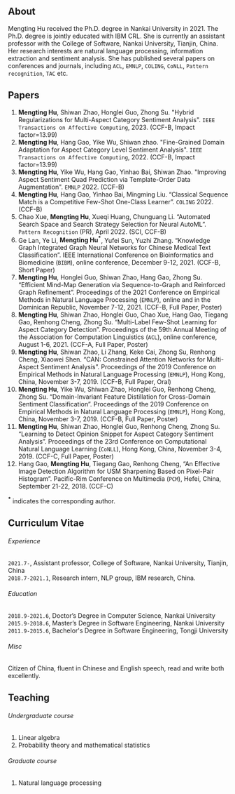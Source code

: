 ## About
 
Mengting Hu received the Ph.D. degree in Nankai University in 2021. The Ph.D. degree is jointly educated with IBM CRL. She is currently an assistant professor with the College of Software, Nankai University, Tianjin, China. Her research interests are natural language processing, information extraction and sentiment analysis. She has published several papers on conferences and journals, including `ACL`, `EMNLP`, `COLING`, `CoNLL`, `Pattern recognition`, `TAC` etc.

## Papers

1. **Mengting Hu**, Shiwan Zhao, Honglei Guo, Zhong Su. "Hybrid Regularizations for Multi-Aspect Category Sentiment Analysis". `IEEE Transactions on Affective Computing`, 2023. (CCF-B, Impact factor=13.99)
2. **Mengting Hu**, Hang Gao, Yike Wu, Shiwan zhao. "Fine-Grained Domain Adaptation for Aspect Category Level Sentiment Analysis". `IEEE Transactions on Affective Computing`, 2022. (CCF-B, Impact factor=13.99)
3. **Mengting Hu**, Yike Wu, Hang Gao, Yinhao Bai, Shiwan Zhao. "Improving Aspect Sentiment Quad Prediction via Template-Order Data Augmentation". `EMNLP` 2022. (CCF-B)
4. **Mengting Hu**, Hang Gao, Yinhao Bai, Mingming Liu. “Classical Sequence Match is a Competitive Few-Shot One-Class Learner”. `COLING` 2022. (CCF-B)
5. Chao Xue, **Mengting Hu**, Xueqi Huang, Chunguang Li. “Automated Search Space and Search Strategy Selection for Neural AutoML”. `Pattern Recognition` (PR), April 2022. (SCI, CCF-B)
6. Ge Lan, Ye Li, **Mengting Hu<sup>*</sup>**, Yufei Sun, Yuzhi Zhang. “Knowledge Graph Integrated Graph Neural Networks for Chinese Medical Text Classification”. IEEE International Conference on Bioinformatics and Biomedicine (`BIBM`), online conference, December 9-12, 2021. (CCF-B, Short Paper)
7. **Mengting Hu**, Honglei Guo, Shiwan Zhao, Hang Gao, Zhong Su. “Efficient Mind-Map Generation via Sequence-to-Graph and Reinforced Graph Refinement”. Proceedings of the 2021 Conference on Empirical Methods in Natural Language Processing (`EMNLP`), online and in the Dominican Republic, November 7-12, 2021. (CCF-B, Full Paper, Poster)
8. **Mengting Hu**, Shiwan Zhao, Honglei Guo, Chao Xue, Hang Gao, Tiegang Gao, Renhong Cheng, Zhong Su. “Multi-Label Few-Shot Learning for Aspect Category Detection”. Proceedings of the 59th Annual Meeting of the Association for Computation Linguistics (`ACL`), online conference, August 1-6, 2021. (CCF-A, Full Paper, Poster)
9. **Mengting Hu**, Shiwan Zhao, Li Zhang, Keke Cai, Zhong Su, Renhong Cheng, Xiaowei Shen. “CAN: Constrained Attention Networks for Multi-Aspect Sentiment Analysis”. Proceedings of the 2019 Conference on Empirical Methods in Natural Language Processing (`EMNLP`), Hong Kong, China, November 3-7, 2019. (CCF-B, Full Paper, Oral)
10. **Mengting Hu**, Yike Wu, Shiwan Zhao, Honglei Guo, Renhong Cheng, Zhong Su. “Domain-Invariant Feature Distillation for Cross-Domain Sentiment Classification”. Proceedings of the 2019 Conference on Empirical Methods in Natural Language Processing (`EMNLP`), Hong Kong, China, November 3-7, 2019. (CCF-B, Full Paper, Poster)
11. **Mengting Hu**, Shiwan Zhao, Honglei Guo, Renhong Cheng, Zhong Su. “Learning to Detect Opinion Snippet for Aspect Category Sentiment Analysis”. Proceedings of the 23rd Conference on Computational Natural Language Learning (`CoNLL`), Hong Kong, China, November 3-4, 2019. (CCF-C, Full Paper, Poster)
12. Hang Gao, **Mengting Hu**, Tiegang Gao, Renhong Cheng, “An Effective Image Detection Algorithm for USM Sharpening Based on Pixel-Pair Histogram”. Pacific-Rim Conference on Multimedia (`PCM`), Hefei, China, September 21-22, 2018. (CCF-C)

**<sup>*</sup>** indicates the corresponding author.

## Curriculum Vitae

###### Experience
`2021.7-`, Assistant professor, College of Software, Nankai University, Tianjin, China <br />
`2018.7-2021.1`, Research intern, NLP group, IBM research, China.

###### Education
`2018.9-2021.6`, Doctor’s Degree in Computer Science, Nankai University <br />
`2015.9-2018.6`, Master’s Degree in Software Engineering, Nankai University <br />
`2011.9-2015.6`, Bachelor's Degree in Software Engineering, Tongji University

###### Misc
Citizen of China, fluent in Chinese and English speech, read and write both excellently.

## Teaching

###### Undergraduate course
1. Linear algebra
2. Probability theory and mathematical statistics

###### Graduate course
1. Natural language processing
